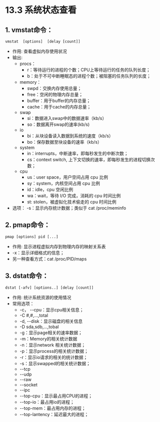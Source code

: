 # 13.3 系统状态查看

## 1. vmstat命令：
`vmstat  [options]  [delay [count]]`
- 作用: 查看虚拟内存使用状况
- 输出:
    - procs：
        - r：等待运行的进程的个数；CPU上等待运行的任务的队列长度；
        - b：处于不可中断睡眠态的进程个数；被阻塞的任务队列的长度；
    - memory：
        - swpd：交换内存使用总量；
        - free：空闲的物理内存总量；
        - buffer：用于buffer的内存总量；
        - cache：用于cache的内存总量；
    - swap
        - si：数据进入swap中的数据速率（kb/s）
        - so：数据离开swap的速率(kb/s)
    - io
        - bi：从块设备读入数据到系统的速度（kb/s）
        - bo：保存数据至块设备的速率（kb/s）
    - system
        - in：interrupts，中断速率，即每秒发生的中断次数；
        - cs：context switch, 上下文切换的速率，即每秒发生的进程切换次数；
    - cpu
        - us：user space，用户空间占用 cpu 比例
        - sy：system，内核空间占用 cpu 比例
        - id：idle，cpu 空闲比例
        - wa：wait，等待 I/O 完成，消耗的 cpu 时间比例
        - st: stolen，被虚拟化技术偷走的 cpu 时间比例
- 选项：
    -s：显示内存统计数据；类似于 cat /proc/meminfo

## 2. pmap命令：
`pmap [options] pid [...]`
- 作用: 显示进程虚拟内存到物理内存的映射关系表
- -x：显示详细格式的信息；
- 另一种查看方式：cat  /proc/PID/maps


## 3. dstat命令：
`dstat [-afv] [options..] [delay [count]]`            
- 作用: 统计系统资源的使用情况
- 常用选项：
    - -c， --cpu：显示cpu相关信息；
    - -C \#,\#,...,total
    - -d, --disk：显示磁盘的相关信息
    - -D sda,sdb,...,tobal
    - -g：显示page相关的速率数据；
    - -m：Memory的相关统计数据
    - -n：显示network 相关统计数据；
    - -p：显示process的相关统计数据；
    - -r：显示io请求的相关的统计数据；
    - -s：显示swapped的相关统计数据；
    - --tcp
    - --udp
    - --raw
    - --socket
    - --ipc
    - --top-cpu：显示最占用CPU的进程；
    - --top-io：最占用io的进程；
    - --top-mem：最占用内存的进程；
    - --top-lantency：延迟最大的进程；
